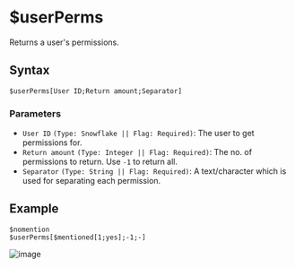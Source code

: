 # $userPerms
Returns a user's permissions.

## Syntax
```
$userPerms[User ID;Return amount;Separator]
```

### Parameters
- `User ID` `(Type: Snowflake || Flag: Required)`: The user to get permissions for.
- `Return amount` `(Type: Integer || Flag: Required)`: The no. of permissions to return. Use `-1` to return all.
- `Separator` `(Type: String || Flag: Required)`: A text/character which is used for separating each permission.

## Example
```
$nomention
$userPerms[$mentioned[1;yes];-1;-]
```
![image](https://user-images.githubusercontent.com/42785890/151909707-d8e093f2-1279-4754-88a5-51466270fde6.png)
